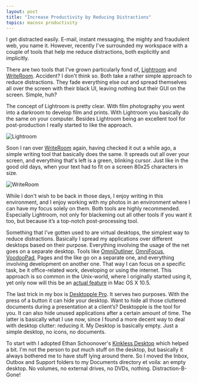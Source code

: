 ```yaml
---
layout: post
title: "Increase Productivity by Reducing Distractions"
topics: macosx productivity
---
```

I get distracted easily. E-mail, instant messaging, the mighty and fraudulent web, you name it. However, recently I've surrounded my workspace with a couple of tools that help me reduce distractions, both explicitly and implicitly.

There are two tools that I've grown particularly fond of, [Lightroom](http://www.adobe.com/products/photoshoplightroom/) and [WriteRoom](http://hogbaysoftware.com/projects/writeroom). Accident? I don't think so. Both take a rather simple approach to reduce distractions. They fade everything else out and spread themselves all over the screen with their black UI, leaving nothing but their GUI on the screen. Simple, huh?

The concept of Lightroom is pretty clear. With film photography you went into a darkroom to develop film and prints. With Lightroom you basically do the same on your computer. Besides Lightroom being an excellent tool for post-production I really started to like the approach.

![Lightroom](http://myskitch.com/mattie/picture_2-20070903-104524.jpg)

Soon I ran over [WriteRoom](http://hogbaysoftware.com/projects/writeroom) again, having checked it out a while ago, a simple writing tool that basically does the same. It spreads out all over your screen, and everything that's left is a green, blinking cursor. Just like in the good old days, when your text had to fit on a screen 80x25 characters in size.

![WriteRoom](http://myskitch.com/mattie/picture_1-20070903-104051.jpg)

While I don't wish to be back in those days, I enjoy writing in this environment, and I enjoy working with my photos in an environment where I can have my focus solely on them. Both tools are highly recommended. Especially Lightroom, not only for blackening out all other tools if you want it too, but because it&rsquo;s a top-notch post-processing tool.

Something that I&rsquo;ve gotten used to are virtual desktops, the simplest way to reduce distractions. Basically I spread my applications over different desktops based on their purpose. Everything involving the usage of the net goes on a separate desktop. Tools like [OmniOutliner](http://www.omnigroup.com/applications/omnioutliner/), [OmniFocus](http://www.omnigroup.com/applications/omnifocus/), [VoodooPad](http://www.flyingmeat.com/voodoopad/), Pages and the like go on a separate one, and everything involving development on another one. That way I can focus on a specific task, be it office-related work, developing or using the internet. This approach is so common in the Unix-world, where I originally started using it, yet only now will this be an [actual feature](http://www.apple.com/macosx/leopard/features/spaces.html) in Mac OS X 10.5.

The last trick in my box is [Desktopple Pro](http://foggynoggin.com/desktopple). It serves two purposes. With the press of a button it can hide your desktop. Want to hide all those cluttered documents during a presentation at a client&rsquo;s? Desktopple is the tool for you. It can also hide unused applications after a certain amount of time. The latter is basically what I use now, since I found a more decent way to deal with desktop clutter: reducing it. My Desktop is basically empty. Just a simple desktop, no icons, no documents.

To start with I adopted Ethan Schoonover's [Kinkless Desktop](http://kinkless.com/article/kinkless_desktop) which helped a bit. I'm not the person to put much stuff on the desktop, but basically it always bothered me to have stuff lying around there. So I moved the Inbox, Outbox and Support folders to my Documents directory et voila: an empty desktop. No volumes, no external drives, no DVDs, nothing. Distraction-B-Gone!